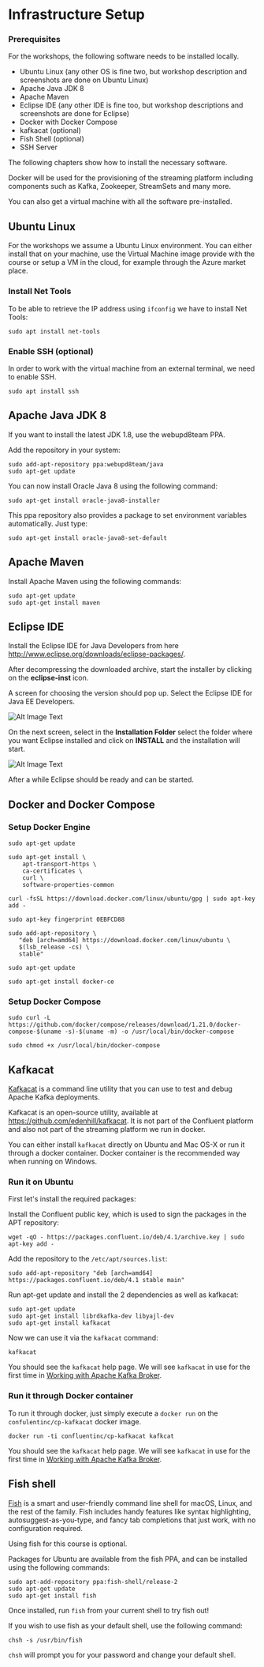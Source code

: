 # Infrastructure Setup

### Prerequisites

For the workshops, the following software needs to be installed locally.

  * Ubuntu Linux (any other OS is fine two, but workshop description and screenshots are done on Ubuntu Linux)
  * Apache Java JDK 8
  * Apache Maven
  * Eclipse IDE (any other IDE is fine too, but workshop descriptions and screenshots are done for Eclipse)
  * Docker with Docker Compose
  * kafkacat (optional)
  * Fish Shell (optional)
  * SSH Server

The following chapters show how to install the necessary software.

Docker will be used for the provisioning of the streaming platform including components such as Kafka, Zookeeper, StreamSets and many more. 

You can also get a virtual machine with all the software pre-installed. 

## Ubuntu Linux
For the workshops we assume a Ubuntu Linux environment. You can either install that on your machine, use the Virtual Machine image provide with the course or setup a VM in the cloud, for example through the Azure market place. 

### Install Net Tools

To be able to retrieve the IP address using `ifconfig` we have to install Net Tools:

```
sudo apt install net-tools
```

### Enable SSH (optional)
In order to work with the virtual machine from an external terminal, we need to enable SSH. 

```
sudo apt install ssh
```

## Apache Java JDK 8
If you want to install the latest JDK 1.8, use the webupd8team PPA.

Add the repository in your system:

```
sudo add-apt-repository ppa:webupd8team/java
sudo apt-get update
```

You can now install Oracle Java 8 using the following command:

```
sudo apt-get install oracle-java8-installer
```

This ppa repository also provides a package to set environment variables automatically. Just type:

```
sudo apt-get install oracle-java8-set-default

```

## Apache Maven
Install Apache Maven using the following commands:

```
sudo apt-get update
sudo apt-get install maven
```

## Eclipse IDE
Install the Eclipse IDE for Java Developers from here <http://www.eclipse.org/downloads/eclipse-packages/>.

After decompressing the downloaded archive, start the installer by clicking on the **eclipse-inst** icon.

A screen for choosing the version should pop up. Select the Eclipse IDE for Java EE Developers.

![Alt Image Text](./images/eclipse-install-choose-version.png "Schema Registry UI")

On the next screen, select in the **Installation Folder** select the folder where you want Eclipse installed and click on **INSTALL** and the installation will start. 

![Alt Image Text](./images/eclipse-install-start.png "Schema Registry UI")

After a while Eclipse should be ready and can be started. 

## Docker and Docker Compose

### Setup Docker Engine

```
sudo apt-get update

sudo apt-get install \
    apt-transport-https \
    ca-certificates \
    curl \
    software-properties-common
```

```
curl -fsSL https://download.docker.com/linux/ubuntu/gpg | sudo apt-key add -
```

```
sudo apt-key fingerprint 0EBFCD88
```

```
sudo add-apt-repository \
   "deb [arch=amd64] https://download.docker.com/linux/ubuntu \
   $(lsb_release -cs) \
   stable"
```

```
sudo apt-get update
```

```
sudo apt-get install docker-ce
```

### Setup Docker Compose

```
sudo curl -L https://github.com/docker/compose/releases/download/1.21.0/docker-compose-$(uname -s)-$(uname -m) -o /usr/local/bin/docker-compose
```

```
sudo chmod +x /usr/local/bin/docker-compose
```

## Kafkacat
[Kafkacat](https://docs.confluent.io/current/app-development/kafkacat-usage.html#kafkacat-usage) is a command line utility that you can use to test and debug Apache Kafka deployments. 

Kafkacat is an open-source utility, available at <https://github.com/edenhill/kafkacat>. It is not part of the Confluent platform and also not part of the streaming platform we run in docker. 

You can either install `kafkacat` directly on Ubuntu and Mac OS-X or run it through a docker container. Docker container is the recommended way when running on Windows.  

### Run it on Ubuntu

First let's install the required packages:

Install the Confluent public key, which is used to sign the packages in the APT repository:

```
wget -qO - https://packages.confluent.io/deb/4.1/archive.key | sudo apt-key add -
```

Add the repository to the `/etc/apt/sources.list`:

```
sudo add-apt-repository "deb [arch=amd64] https://packages.confluent.io/deb/4.1 stable main"
```

Run apt-get update and install the 2 dependencies as well as kafkacat:
 
```
sudo apt-get update
sudo apt-get install librdkafka-dev libyajl-dev
sudo apt-get install kafkacat
```

Now we can use it via the `kafkacat` command:

```
kafkacat
```

You should see the `kafkacat` help page. We will see `kafkacat` in use for the first time in [Working with Apache Kafka Broker](../02-working-with-kafka-broker/README.md).

### Run it through Docker container

To run it through docker, just simply execute a `docker run` on the `confulentinc/cp-kafkacat` docker image. 

```
docker run -ti confluentinc/cp-kafkacat kafkcat
```

You should see the `kafkacat` help page. We will see `kafkacat` in use for the first time in [Working with Apache Kafka Broker](../02-working-with-kafka-broker/README.md).

## Fish shell
[Fish](https://fishshell.com/) is a smart and user-friendly command line shell for macOS, Linux, and the rest of the family. Fish includes handy features like syntax highlighting, autosuggest-as-you-type, and fancy tab completions that just work, with no configuration required.

Using fish for this course is optional.

Packages for Ubuntu are available from the fish PPA, and can be installed using the following commands:

```
sudo apt-add-repository ppa:fish-shell/release-2
sudo apt-get update
sudo apt-get install fish
```

Once installed, run `fish` from your current shell to try fish out!

If you wish to use fish as your default shell, use the following command:

```
chsh -s /usr/bin/fish
```

`chsh` will prompt you for your password and change your default shell. 
